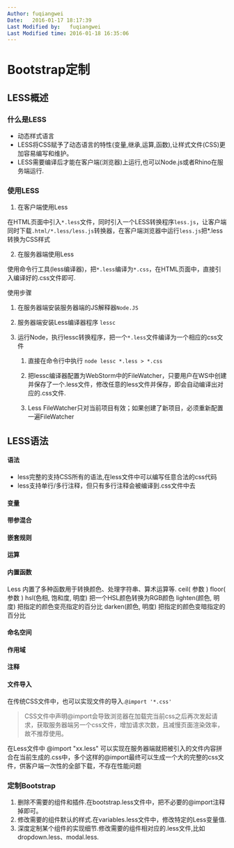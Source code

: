 ```yaml
---
Author: fuqiangwei
Date:   2016-01-17 18:17:39
Last Modified by:   fuqiangwei
Last Modified time: 2016-01-18 16:35:06
---
```


# Bootstrap定制

## LESS概述

### 什么是LESS

+ 动态样式语言
+ LESS将CSS赋予了动态语言的特性(变量,继承,运算,函数),让样式文件(CSS)更加容易编写和维护。
+ LESS需要编译后才能在客户端(浏览器)上运行,也可以Node.js或者Rhino在服务端运行.

### 使用LESS

1. 在客户端使用Less

在HTML页面中引入`*.less`文件，同时引入一个LESS转换程序`less.js`，让客户端同时下载`.html/*.less/less.js`转换器，在客户端浏览器中运行`less.js`把*.less转换为CSS样式

2. 在服务器端使用Less

使用命令行工具(less编译器)，把`*.less`编译为`*.css`，在HTML页面中，直接引入编译好的.css文件即可.

  使用步骤
  1. 在服务器端安装服务器端的JS解释器`Node.JS`
  2. 服务器端安装Less编译器程序 `lessc`
  3. 运行Node，执行lessc转换程序，把一个`*.less`文件编译为一个相应的css文件

      1. 直接在命令行中执行 `node lessc *.less > *.css`

      2. 把lessc编译器配置为WebStorm中的FileWatcher，只要用户在WS中创建并保存了一个.less文件，修改任意的less文件并保存，即会自动编译出对应的.css文件.
      3. Less FileWatcher只对当前项目有效；如果创建了新项目，必须重新配置一遍FileWatcher

## LESS语法

#### 语法

+ less完整的支持CSS所有的语法,在less文件中可以编写任意合法的css代码
+ less支持单行/多行注释，但只有多行注释会被编译到.css文件中去


#### 变量

#### 带参混合

#### 嵌套规则

#### 运算

#### 内置函数

Less 内置了多种函数用于转换颜色、处理字符串、算术运算等.
ceil( 参数 )
floor( 参数 )
hsl(色相,  饱和度,  明度)   把一个HSL颜色转换为RGB颜色
lighten(颜色, 明度)  把指定的颜色变亮指定的百分比
darken(颜色, 明度)   把指定的颜色变暗指定的百分比


#### 命名空间

#### 作用域

#### 注释

#### 文件导入

在传统CSS文件中，也可以实现文件的导入.`@import '*.css'`

> CSS文件中声明@import会导致浏览器在加载完当前css之后再次发起请求，获取服务器端另一个css文件，增加请求次数，且减慢页面渲染效率，故不推荐使用。

在Less文件中 @import "xx.less" 可以实现在服务器端就把被引入的文件内容拼合在当前生成的.css中，多个这样的@import最终可以生成一个大的完整的css文件，供客户端一次性的全部下载，不存在性能问题

### 定制Bootstrap

1. 删除不需要的组件和插件.在bootstrap.less文件中，把不必要的@import注释掉即可。
2. 修改需要的组件默认的样式.在variables.less文件中，修改特定的Less变量值.
3. 深度定制某个组件的实现细节.修改需要的组件相对应的.less文件,比如dropdown.less、modal.less.
